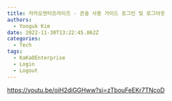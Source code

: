 ```yaml
---
title: 카카오엔터프라이즈 - 콘솔 사용 가이드 로그인 및 로그아웃
authors:
  - Yonguk Kim
date: 2022-11-30T13:22:45.862Z
categories:
  - Tech
tags:
  - KaKaOEnterprise
  - Login
  - Logout
---
```


https://youtu.be/oiH2diGGHww?si=zTbouFeEKr7TNcoD